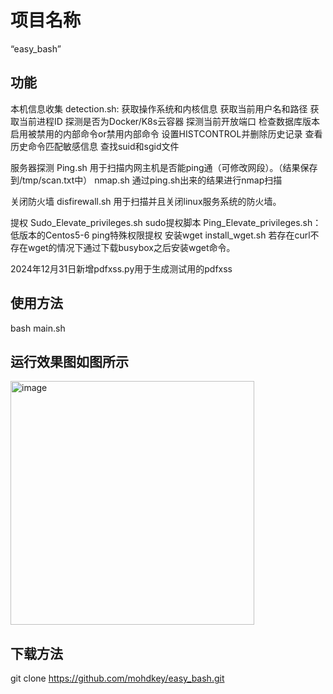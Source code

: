 # 项目名称
“easy_bash”

## 功能
本机信息收集
detection.sh:
获取操作系统和内核信息
获取当前用户名和路径
获取当前进程ID
探测是否为Docker/K8s云容器
探测当前开放端口
检查数据库版本
启用被禁用的内部命令or禁用内部命令
设置HISTCONTROL并删除历史记录
查看历史命令匹配敏感信息
查找suid和sgid文件

服务器探测
Ping.sh 用于扫描内网主机是否能ping通（可修改网段）。（结果保存到/tmp/scan.txt中）
nmap.sh 通过ping.sh出来的结果进行nmap扫描

关闭防火墙
disfirewall.sh 用于扫描并且关闭linux服务系统的防火墙。

提权
Sudo_Elevate_privileges.sh sudo提权脚本
Ping_Elevate_privileges.sh：低版本的Centos5-6 ping特殊权限提权
安装wget
install_wget.sh 若存在curl不存在wget的情况下通过下载busybox之后安装wget命令。

2024年12月31日新增pdfxss.py用于生成测试用的pdfxss

## 使用方法
bash main.sh
## 运行效果图如图所示
<img width="390" alt="image" src="https://github.com/user-attachments/assets/51f75b41-164c-4895-9ac5-ed287c2276cf" />

## 下载方法
git clone https://github.com/mohdkey/easy_bash.git

